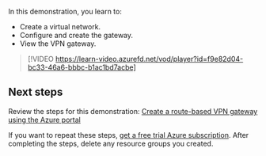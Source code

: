 In this demonstration, you learn to:

- Create a virtual network.
- Configure and create the gateway.
- View the VPN gateway.

> [!VIDEO https://learn-video.azurefd.net/vod/player?id=f9e82d04-bc33-46a6-bbbc-b1ac1bd7acbe]

## Next steps

Review the steps for this demonstration: [Create a route-based VPN gateway using the Azure portal](https://aka.ms/route-based-vpn-gateway?azure-portal=true)

If you want to repeat these steps, [get a free trial Azure subscription](https://azure.microsoft.com/free/?azure-portal=true). After completing the steps, delete any resource groups you created.
